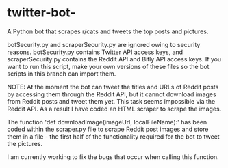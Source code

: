 # twitter-bot-
A Python bot that scrapes r/cats and tweets the top posts and pictures. 

botSecurity.py and scraperSecurity.py are ignored owing to security reasons.  botSecurity.py contains Twitter API access keys, and scraperSecurity.py contains the Reddit API and Bitly API access keys.
If you want to run this script, make your own versions of these files so the bot scripts in this branch can import them.

NOTE: At the moment the bot can tweet the titles and URLs of Reddit posts by accessing them through the Reddit API, but it cannot download images from Reddit posts and tweet them yet. This task seems impossible via the Reddit API. As a result I have coded an HTML scraper to scrape the images. 

The function 'def downloadImage(imageUrl, localFileName):' has been coded within the scraper.py file to scrape Reddit post images and store them in a file - the first half of the functionality required for the bot to tweet the pictures. 

I am currently working to fix the bugs that occur when calling this function. 
  
